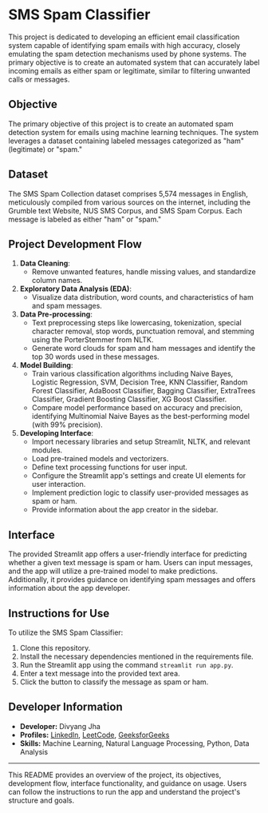 # SMS Spam Classifier

This project is dedicated to developing an efficient email classification system capable of identifying spam emails with high accuracy, closely emulating the spam detection mechanisms used by phone systems. The primary objective is to create an automated system that can accurately label incoming emails as either spam or legitimate, similar to filtering unwanted calls or messages.

## Objective

The primary objective of this project is to create an automated spam detection system for emails using machine learning techniques. The system leverages a dataset containing labeled messages categorized as "ham" (legitimate) or "spam."

## Dataset

The SMS Spam Collection dataset comprises 5,574 messages in English, meticulously compiled from various sources on the internet, including the Grumble text Website, NUS SMS Corpus, and SMS Spam Corpus. Each message is labeled as either "ham" or "spam."

## Project Development Flow

1. **Data Cleaning**:
   - Remove unwanted features, handle missing values, and standardize column names.
2. **Exploratory Data Analysis (EDA)**:
   - Visualize data distribution, word counts, and characteristics of ham and spam messages.
3. **Data Pre-processing**:
   - Text preprocessing steps like lowercasing, tokenization, special character removal, stop words, punctuation removal, and stemming using the PorterStemmer from NLTK.
   - Generate word clouds for spam and ham messages and identify the top 30 words used in these messages.
4. **Model Building**:
   - Train various classification algorithms including Naive Bayes, Logistic Regression, SVM, Decision Tree, KNN Classifier, Random Forest Classifier, AdaBoost Classifier, Bagging Classifier, ExtraTrees Classifier, Gradient Boosting Classifier, XG Boost Classifier.
   - Compare model performance based on accuracy and precision, identifying Multinomial Naive Bayes as the best-performing model (with 99% precision).
5. **Developing Interface**:
   - Import necessary libraries and setup Streamlit, NLTK, and relevant modules.
   - Load pre-trained models and vectorizers.
   - Define text processing functions for user input.
   - Configure the Streamlit app's settings and create UI elements for user interaction.
   - Implement prediction logic to classify user-provided messages as spam or ham.
   - Provide information about the app creator in the sidebar.

## Interface

The provided Streamlit app offers a user-friendly interface for predicting whether a given text message is spam or ham. Users can input messages, and the app will utilize a pre-trained model to make predictions. Additionally, it provides guidance on identifying spam messages and offers information about the app developer.

## Instructions for Use

To utilize the SMS Spam Classifier:
1. Clone this repository.
2. Install the necessary dependencies mentioned in the requirements file.
3. Run the Streamlit app using the command `streamlit run app.py`.
4. Enter a text message into the provided text area.
5. Click the button to classify the message as spam or ham.

## Developer Information

- **Developer:** Divyang Jha
- **Profiles:** [LinkedIn]([https://www.linkedin.com/in/divyang-jha-6b3451201/]), [LeetCode]([profile_link](https://leetcode.com/divyang_2222/)), [GeeksforGeeks]([profile_link](https://auth.geeksforgeeks.org/user/divyang_2222))
- **Skills:** Machine Learning, Natural Language Processing, Python, Data Analysis

---

This README provides an overview of the project, its objectives, development flow, interface functionality, and guidance on usage. Users can follow the instructions to run the app and understand the project's structure and goals.
